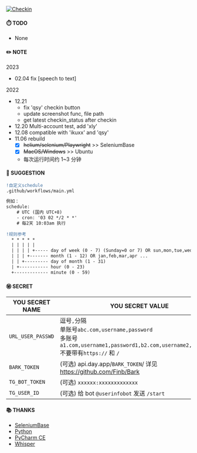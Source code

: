 [![Checkin](https://github.com/mybdye/A-checkin/actions/workflows/main.yml/badge.svg)](https://github.com/mybdye/A-checkin/actions/workflows/main.yml)
#### ⏱️ TODO
  - None

#### ✏️ NOTE
2023
- 02.04 fix [speech to text]

2022
- 12.21
    - fix 'qsy' checkin button
    - update screenshot func, file path
    - get latest checkin_status after checkin
- 12.20 Multi-account test, add 'xly'
- 12.08 compatible with 'ikuxx' and 'qsy'
- 11.06 rebuild
    - [x] ~~helium/selenium/Playwright~~ >> SeleniumBase
    - [x] ~~MacOS/Windows~~ >> Ubuntu

    * 每次运行时间约 1~3 分钟

#### 🌟️ SUGGESTION
```diff
!自定义schedule
.github/workflows/main.yml

例如：
schedule:
    # UTC (国内 UTC+8)
    - cron: '03 02 */2 * *'   
    # 每2天 10:03am 执行
    
!规则参考
  * * * * *
  | | | | |
  | | | | +----- day of week (0 - 7) (Sunday=0 or 7) OR sun,mon,tue,wed,thu,fri,sat
  | | | +------- month (1 - 12) OR jan,feb,mar,apr ...
  | | +--------- day of month (1 - 31)
  | +----------- hour (0 - 23)
  +------------- minute (0 - 59)
```

#### ㊙️ SECRET

|YOU SECRET NAME|YOU SECRET VALUE|
|-----|--|
|`URL_USER_PASSWD`|逗号`,`分隔<br>单账号`abc.com,username,password`<br>多账号`a1.com,username1,password1,b2.com,username2,password2`<br>不要带有`https://` 和 `/` |
|`BARK_TOKEN`|(可选) api.day.app/`BARK_TOKEN`/ 详见 https://github.com/Finb/Bark|
|`TG_BOT_TOKEN`|(可选) `xxxxxx:xxxxxxxxxxxxx`|
|`TG_USER_ID`|(可选) 给 bot `@userinfobot` 发送 `/start`|

#### 📚 THANKS
- [SeleniumBase](https://github.com/seleniumbase)
- [Python](https://www.python.org/)
- [PyCharm CE](https://www.jetbrains.com/pycharm/)
- [Whisper](https://github.com/openai/whisper)
